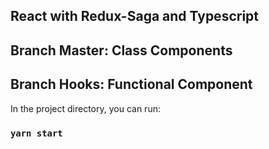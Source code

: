 ## React with Redux-Saga and Typescript


## Branch Master: Class Components

## Branch Hooks: Functional Component

In the project directory, you can run:

### `yarn start`
